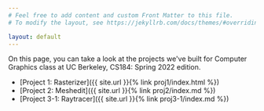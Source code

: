 ```yaml
---
# Feel free to add content and custom Front Matter to this file.
# To modify the layout, see https://jekyllrb.com/docs/themes/#overriding-theme-defaults

layout: default
---
```


On this page, you can take a look at the projects we've built for Computer Graphics class at UC Berkeley, CS184: Spring 2022 edition. 

- [Project 1: Rasterizer]({{ site.url }}{% link proj1/index.html %})
- [Project 2: Meshedit]({{ site.url }}{% link proj2/index.md %})
- [Project 3-1: Raytracer]({{ site.url }}{% link proj3-1/index.md %})

